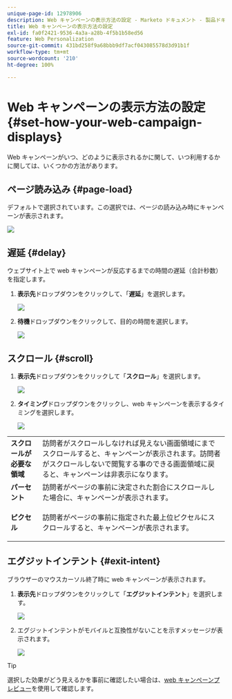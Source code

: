 ```yaml
---
unique-page-id: 12978906
description: Web キャンペーンの表示方法の設定 - Marketo ドキュメント - 製品ドキュメント
title: Web キャンペーンの表示方法の設定
exl-id: fa0f2421-9536-4a3a-a28b-4f5b1b58ed56
feature: Web Personalization
source-git-commit: 431bd258f9a68bbb9df7acf043085578d3d91b1f
workflow-type: tm+mt
source-wordcount: '210'
ht-degree: 100%

---
```


# Web キャンペーンの表示方法の設定 {#set-how-your-web-campaign-displays}

Web キャンペーンがいつ、どのように表示されるかに関して、いつ利用するかに関しては、いくつかの方法があります。

## ページ読み込み {#page-load}

デフォルトで選択されています。この選択では、ページの読み込み時にキャンペーンが表示されます。

![](assets/pl1.png)

## 遅延 {#delay}

ウェブサイト上で web キャンペーンが反応するまでの時間の遅延（合計秒数）を指定します。

1. **表示先**&#x200B;ドロップダウンをクリックして、「**遅延**」を選択します。

   ![](assets/d1.png)

1. **待機**&#x200B;ドロップダウンをクリックして、目的の時間を選択します。

   ![](assets/d2.png)

## スクロール {#scroll}

1. **表示先**&#x200B;ドロップダウンをクリックして「**スクロール**」を選択します。

   ![](assets/s1.png)

1. **タイミング**&#x200B;ドロップダウンをクリックし、web キャンペーンを表示するタイミングを選択します。

   ![](assets/s2.png)

<table> 
 <tbody> 
  <tr> 
   <td><strong>スクロールが必要な領域</strong></td> 
   <td>訪問者がスクロールしなければ見えない画面領域にまでスクロールすると、キャンペーンが表示されます。訪問者がスクロールしないで閲覧する事のできる画面領域に戻ると、キャンペーンは非表示になります。</td> 
  </tr> 
  <tr> 
   <td><strong>パーセント</strong></td> 
   <td>訪問者がページの事前に決定された割合にスクロールした場合に、キャンペーンが表示されます。</td> 
  </tr> 
  <tr> 
   <td><strong>ピクセル</strong></td> 
   <td><p>訪問者がページの事前に指定された最上位ピクセルにスクロールすると、キャンペーンが表示されます。</p></td> 
  </tr> 
 </tbody> 
</table>

## エグジットインテント {#exit-intent}

ブラウザーのマウスカーソル終了時に web キャンペーンが表示されます。

1. **表示先**&#x200B;ドロップダウンをクリックして「**エグジットインテント**」を選択します。

   ![](assets/ei1.png)

1. エグジットインテントがモバイルと互換性がないことを示すメッセージが表示されます。

   ![](assets/ei2.png)

>[!TIP]
>
>選択した効果がどう見えるかを事前に確認したい場合は、[web キャンペーンプレビュー](/help/marketo/product-docs/web-personalization/working-with-web-campaigns/preview-and-test-a-web-campaign.md)を使用して確認します。
